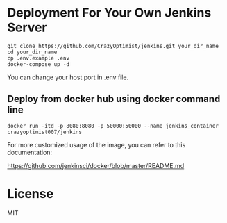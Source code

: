 # Deployment For Your Own Jenkins Server

```shell
git clone https://github.com/CrazyOptimist/jenkins.git your_dir_name
cd your_dir_name
cp .env.example .env
docker-compose up -d
```

You can change your host port in .env file.

## Deploy from docker hub using docker command line

```shell
docker run -itd -p 8080:8080 -p 50000:50000 --name jenkins_container crazyoptimist007/jenkins
```

For more customized usage of the image, you can refer to this documentation:

https://github.com/jenkinsci/docker/blob/master/README.md

# License

MIT
